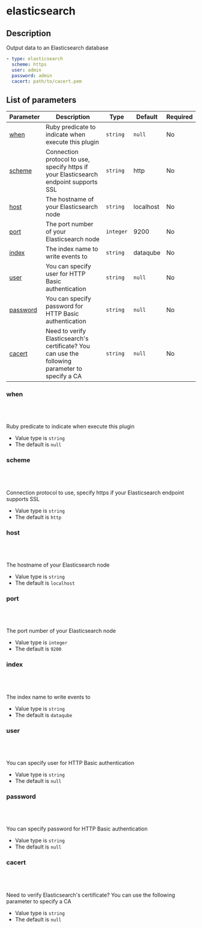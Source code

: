 # elasticsearch <Badge type='tip' text='community' vertical='top' />

## Description

Output data to an Elasticsearch database



  <CodeGroup>
  <CodeGroupItem title='CONFIG'>
  
  ```yaml
  - type: elasticsearch
    scheme: https
    user: admin
    password: admin
    cacert: path/to/cacert.pem
  ```
  
  </CodeGroupItem>
  </CodeGroup>

  

## List of parameters

| Parameter | Description | Type | Default | Required |
|---|---|---|---|---|
| [when](#when) | Ruby predicate to indicate when execute this plugin | <code>string</code> | `null` | No |
| [scheme](#scheme) | Connection protocol to use, specify https if your Elasticsearch endpoint supports SSL | <code>string</code> | http | No |
| [host](#host) | The hostname of your Elasticsearch node | <code>string</code> | localhost | No |
| [port](#port) | The port number of your Elasticsearch node | <code>integer</code> | 9200 | No |
| [index](#index) | The index name to write events to | <code>string</code> | dataqube | No |
| [user](#user) | You can specify user for HTTP Basic authentication | <code>string</code> | `null` | No |
| [password](#password) | You can specify password for HTTP Basic authentication | <code>string</code> | `null` | No |
| [cacert](#cacert) | Need to verify Elasticsearch's certificate? You can use the following parameter to specify a CA | <code>string</code> | `null` | No |

### when

<br/>
<Badge type='warning' text='optional' vertical='bottom' />
<br/><br/>
Ruby predicate to indicate when execute this plugin

- Value type is <code>string</code>
- The default is `null`

### scheme

<br/>
<Badge type='warning' text='optional' vertical='bottom' />
<br/><br/>
Connection protocol to use, specify https if your Elasticsearch endpoint supports SSL

- Value type is <code>string</code>
- The default is `http`

### host

<br/>
<Badge type='warning' text='optional' vertical='bottom' />
<br/><br/>
The hostname of your Elasticsearch node

- Value type is <code>string</code>
- The default is `localhost`

### port

<br/>
<Badge type='warning' text='optional' vertical='bottom' />
<br/><br/>
The port number of your Elasticsearch node

- Value type is <code>integer</code>
- The default is `9200`

### index

<br/>
<Badge type='warning' text='optional' vertical='bottom' />
<br/><br/>
The index name to write events to

- Value type is <code>string</code>
- The default is `dataqube`

### user

<br/>
<Badge type='warning' text='optional' vertical='bottom' />
<br/><br/>
You can specify user for HTTP Basic authentication

- Value type is <code>string</code>
- The default is `null`

### password

<br/>
<Badge type='warning' text='optional' vertical='bottom' />
<br/><br/>
You can specify password for HTTP Basic authentication

- Value type is <code>string</code>
- The default is `null`

### cacert

<br/>
<Badge type='warning' text='optional' vertical='bottom' />
<br/><br/>
Need to verify Elasticsearch's certificate? You can use the following parameter to specify a CA

- Value type is <code>string</code>
- The default is `null`

